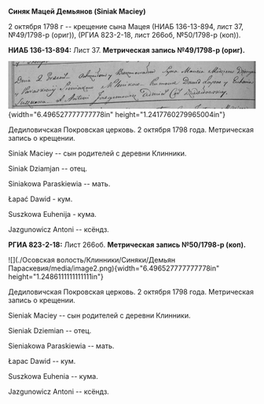 **Синяк Мацей Демьянов (Siniak Maciey)**

2 октября 1798 г -- крещение сына Мацея (НИАБ 136-13-894, лист 37,
№49/1798-р (ориг)), (РГИА 823-2-18, лист 266об, №50/1798-р (коп)).

**НИАБ 136-13-894:** Лист 37. **Метрическая запись №49/1798-р (ориг).**

![](./media/ff8cd0db768450c15018ed7fe36f03f04ce98571.png){width="6.496527777777778in"
height="1.2417760279965004in"}

Дедиловичская Покровская церковь. 2 октября 1798 года. Метрическая
запись о крещении.

Siniak Maciey -- сын родителей с деревни Клинники.

Siniak Dziamjan -- отец.

Siniakowa Paraskiewia -- мать.

Łapać Dawid - кум.

Suszkowa Euhenija - кума.

Jazgunowicz Antoni -- ксёндз.

**РГИА 823-2-18:** Лист 266об. **Метрическая запись №50/1798-р (коп).**

![](./Осовская волость/Клинники/Синяки/Демьян Параскевия/media/image2.png){width="6.496527777777778in"
height="1.2486111111111111in"}

Дедиловичская Покровская церковь. 2 октября 1798 года. Метрическая
запись о крещении.

Sieniak Maciey -- сын родителей с деревни Клинники.

Sieniak Dziemian -- отец.

Sieniakowa Paraskiewia -- мать.

Łapac Dawid -- кум.

Suszkowa Euhenia -- кума.

Jazgunowicz Antoni -- ксёндз.
